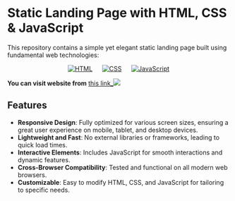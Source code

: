 
# Static Landing Page with HTML, CSS & JavaScript

This repository contains a simple yet elegant static landing page built using fundamental web technologies:

<p align="center"> 
  <a href="https://www.w3schools.com/html/" target="_blank"> 
   <img alt="HTML" src="https://img.shields.io/badge/HTML5%20-%23E34F26.svg?style=flat&logo=html5&logoColor=white"></a>   
  &emsp;
  <a href="https://www.w3schools.com/css/" target="_blank">
    <img alt="CSS" src="https://img.shields.io/badge/CSS%20-%231572B6.svg?style=flat&logo=css3&logoColor=white"></a> 
  &emsp;
  <a href="https://developer.mozilla.org/en-US/docs/Web/JavaScript" target="_blank"> 
     <img alt="JavaScript" src="https://img.shields.io/badge/JavaScript%20-%23F7DF1E.svg?style=flat&logo=javascript&logoColor=black"></a>
</p>

__You can visit website from__ <a href="https://khaledrokaya.github.io/Naturally">this link_<img src="https://img.icons8.com/?size=15&id=742&format=png&color=000000"/></a>

## Features

- **Responsive Design**: Fully optimized for various screen sizes, ensuring a great user experience on mobile, tablet, and desktop devices.
- **Lightweight and Fast**: No external libraries or frameworks, leading to quick load times.
- **Interactive Elements**: Includes JavaScript for smooth interactions and dynamic features.
- **Cross-Browser Compatibility**: Tested and functional on all modern web browsers.
- **Customizable**: Easy to modify HTML, CSS, and JavaScript for tailoring to specific needs.

